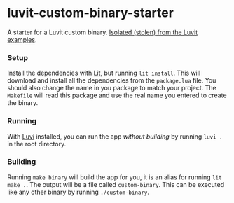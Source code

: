 # luvit-custom-binary-starter

A starter for a Luvit custom binary. [Isolated (stolen) from the Luvit examples](https://github.com/luvit/luvit/tree/master/examples/custom-binary).

### Setup

Install the dependencies with [Lit](https://github.com/luvit/lit), but running `lit install`. This will download and install all the dependencies from the `package.lua` file. You should also change the name in you package to match your project. The `Makefile` will read this package and use the real name you entered to create the binary.

### Running

With [Luvi](https://github.com/luvit/luvi) installed, you can run the app *without building* by running `luvi .` in the root directory.

### Building

Running `make binary` will build the app for you, it is an alias for running `lit make .`. The output will be a file called `custom-binary`. This can be executed like any other binary by running `./custom-binary`.
